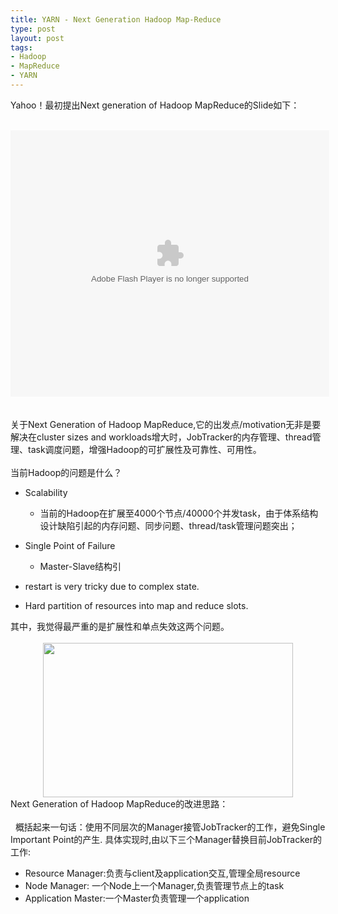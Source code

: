 ```yaml
--- 
title: YARN - Next Generation Hadoop Map-Reduce
type: post
layout: post
tags: 
- Hadoop
- MapReduce
- YARN
---
```

Yahoo！最初提出Next generation of Hadoop MapReduce的Slide如下：<br /><div style="width: 510px;"> <object height="426" width="510"> <param name="movie" value="http://static.slidesharecdn.com/swf/ssplayer2.swf?doc=hug-mapreducenext-110222165910-phpapp01&stripped_title=next-generation-mapreduce&userName=oom65" /><param name="allowFullScreen" value="true"/><param name="allowScriptAccess" value="always"/><param name="wmode" value="transparent"/><embed name="__sse7021721" src="http://static.slidesharecdn.com/swf/ssplayer2.swf?doc=hug-mapreducenext-110222165910-phpapp01&stripped_title=next-generation-mapreduce&userName=oom65" type="application/x-shockwave-flash" allowscriptaccess="always" allowfullscreen="true" wmode="transparent" width="510" height="426"></embed> </object> <br /><div style="padding: 5px 0 12px;"> </div></div><br />关于Next Generation of Hadoop MapReduce,它的出发点/motivation无非是要解决在cluster sizes and workloads增大时，JobTracker的内存管理、thread管理、task调度问题，增强Hadoop的可扩展性及可靠性、可用性。<br /><br />当前Hadoop的问题是什么？<br /><ul><li>Scalability</li><ul><li>当前的Hadoop在扩展至4000个节点/40000个并发task，由于体系结构设计缺陷引起的内存问题、同步问题、thread/task管理问题突出； </li></ul></ul><ul><li>Single Point of Failure</li><ul><li>Master-Slave结构引</li></ul></ul><ul><li>restart is very tricky due to complex state.  </li></ul><ul><li>Hard partition of resources into map and reduce slots.</li></ul>其中，我觉得最严重的是扩展性和单点失效这两个问题。 <br /><br /><div style="clear: both; text-align: center;"><a href="http://ydn.zenfs.com/blogs/22/MapReduce_NextGen.jpg" style="margin-left: 1em; margin-right: 1em;"><img border="0" height="247" src="http://ydn.zenfs.com/blogs/22/MapReduce_NextGen.jpg" width="400" /></a></div>Next Generation of Hadoop MapReduce的改进思路：<br /><br />  概括起来一句话：使用不同层次的Manager接管JobTracker的工作，避免Single Important Point的产生. 具体实现时,由以下三个Manager替换目前JobTracker的工作:<br /><ul><li>Resource Manager:负责与client及application交互,管理全局resource</li><li>Node Manager: 一个Node上一个Manager,负责管理节点上的task</li><li>Application Master:一个Master负责管理一个application</li></ul>
